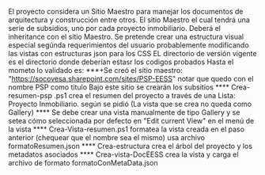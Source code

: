El proyecto considera un Sitio Maestro para manejar los documentos de arquitectura y construcción entre otros. El sitio Maestro el cual tendrá una serie de subsidios, uno por cada proyecto inmobiliario. Deberá el inheritance con el sitio Maestro.  Se pretende crear una estructura visual especial segúnda requerimientos del usuario probablemente modificando  las vistas con estructuras json para los CSS
EL directorio de versión vigente es el directorio donde deberían estasr los codigos probados
Hasta el mometo lo validado es:
***+Se creó el sitio maestro:
     "https://socovesa.sharepoint.com/sites/PSP-EESS"  notar que quedo con el nombre PSP como titulo
     Bajo este sitio se crearán los subsitios
**** Crea-resumen-psp .ps1 crea el resumen del proyecto a través de una Lista: Proyecto Inmobiliario. según se pidió (La vista que se crea no queda como Gallery)
****  Se debe crear una vista manualmente de tipo Gallery y se setea cómo seleccionada por defecto en "Edit current View" en el menú de la vista
**** Crea-Vista-resumen.ps1 formatea la vista creada en el paso anterior (chequear que el nombre sea el mismo) usa archivo formatoResumen.json
****  Crea-estructura crea el árbol del proyecto y los metadatos asociados
**** Crea-vista-DocEESS crea la vista y carga el archivo de formato formatoConMetaData.json